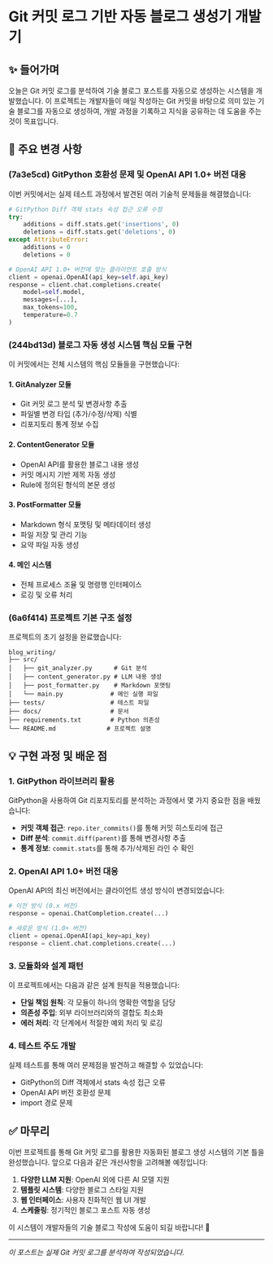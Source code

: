 # Git 커밋 로그 기반 자동 블로그 생성기 개발기

## ✨ 들어가며

오늘은 Git 커밋 로그를 분석하여 기술 블로그 포스트를 자동으로 생성하는 시스템을 개발했습니다. 이 프로젝트는 개발자들이 매일 작성하는 Git 커밋을 바탕으로 의미 있는 기술 블로그를 자동으로 생성하여, 개발 과정을 기록하고 지식을 공유하는 데 도움을 주는 것이 목표입니다.

## 📝 주요 변경 사항

### (7a3e5cd) GitPython 호환성 문제 및 OpenAI API 1.0+ 버전 대응

이번 커밋에서는 실제 테스트 과정에서 발견된 여러 기술적 문제들을 해결했습니다:

```python
# GitPython Diff 객체 stats 속성 접근 오류 수정
try:
    additions = diff.stats.get('insertions', 0)
    deletions = diff.stats.get('deletions', 0)
except AttributeError:
    additions = 0
    deletions = 0
```

```python
# OpenAI API 1.0+ 버전에 맞는 클라이언트 호출 방식
client = openai.OpenAI(api_key=self.api_key)
response = client.chat.completions.create(
    model=self.model,
    messages=[...],
    max_tokens=100,
    temperature=0.7
)
```

### (244bd13d) 블로그 자동 생성 시스템 핵심 모듈 구현

이 커밋에서는 전체 시스템의 핵심 모듈들을 구현했습니다:

#### 1. GitAnalyzer 모듈
- Git 커밋 로그 분석 및 변경사항 추출
- 파일별 변경 타입 (추가/수정/삭제) 식별
- 리포지토리 통계 정보 수집

#### 2. ContentGenerator 모듈
- OpenAI API를 활용한 블로그 내용 생성
- 커밋 메시지 기반 제목 자동 생성
- Rule에 정의된 형식의 본문 생성

#### 3. PostFormatter 모듈
- Markdown 형식 포맷팅 및 메타데이터 생성
- 파일 저장 및 관리 기능
- 요약 파일 자동 생성

#### 4. 메인 시스템
- 전체 프로세스 조율 및 명령행 인터페이스
- 로깅 및 오류 처리

### (6a6f414) 프로젝트 기본 구조 설정

프로젝트의 초기 설정을 완료했습니다:

```
blog_writing/
├── src/
│   ├── git_analyzer.py      # Git 분석
│   ├── content_generator.py # LLM 내용 생성
│   ├── post_formatter.py    # Markdown 포맷팅
│   └── main.py             # 메인 실행 파일
├── tests/                  # 테스트 파일
├── docs/                   # 문서
├── requirements.txt        # Python 의존성
└── README.md              # 프로젝트 설명
```

## 💡 구현 과정 및 배운 점

### 1. GitPython 라이브러리 활용

GitPython을 사용하여 Git 리포지토리를 분석하는 과정에서 몇 가지 중요한 점을 배웠습니다:

- **커밋 객체 접근**: `repo.iter_commits()`를 통해 커밋 히스토리에 접근
- **Diff 분석**: `commit.diff(parent)`를 통해 변경사항 추출
- **통계 정보**: `commit.stats`를 통해 추가/삭제된 라인 수 확인

### 2. OpenAI API 1.0+ 버전 대응

OpenAI API의 최신 버전에서는 클라이언트 생성 방식이 변경되었습니다:

```python
# 이전 방식 (0.x 버전)
response = openai.ChatCompletion.create(...)

# 새로운 방식 (1.0+ 버전)
client = openai.OpenAI(api_key=api_key)
response = client.chat.completions.create(...)
```

### 3. 모듈화와 설계 패턴

이 프로젝트에서는 다음과 같은 설계 원칙을 적용했습니다:

- **단일 책임 원칙**: 각 모듈이 하나의 명확한 역할을 담당
- **의존성 주입**: 외부 라이브러리와의 결합도 최소화
- **에러 처리**: 각 단계에서 적절한 예외 처리 및 로깅

### 4. 테스트 주도 개발

실제 테스트를 통해 여러 문제점을 발견하고 해결할 수 있었습니다:

- GitPython의 Diff 객체에서 stats 속성 접근 오류
- OpenAI API 버전 호환성 문제
- import 경로 문제

## ✅ 마무리

이번 프로젝트를 통해 Git 커밋 로그를 활용한 자동화된 블로그 생성 시스템의 기본 틀을 완성했습니다. 앞으로 다음과 같은 개선사항을 고려해볼 예정입니다:

1. **다양한 LLM 지원**: OpenAI 외에 다른 AI 모델 지원
2. **템플릿 시스템**: 다양한 블로그 스타일 지원
3. **웹 인터페이스**: 사용자 친화적인 웹 UI 개발
4. **스케줄링**: 정기적인 블로그 포스트 자동 생성

이 시스템이 개발자들의 기술 블로그 작성에 도움이 되길 바랍니다! 🚀

---

*이 포스트는 실제 Git 커밋 로그를 분석하여 작성되었습니다.*
